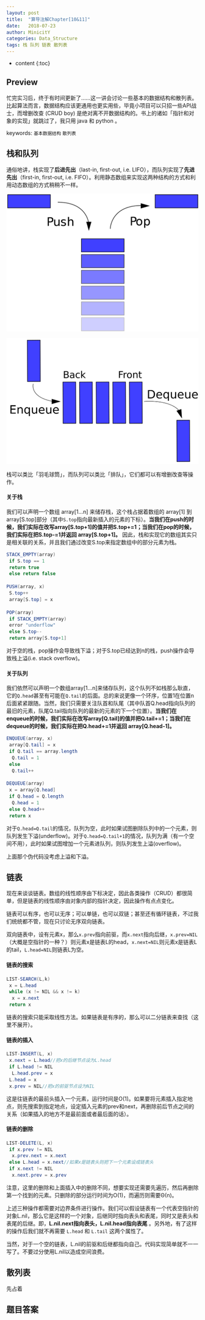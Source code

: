 ```yaml
---
layout: post
title:  "算导注解Chapter[10&11]"
date:   2018-07-23
author: MinicitY
categories: Data_Structure
tags: 栈 队列 链表 散列表
---
```


* content
{:toc}

## **Preview**

忙完实习后，终于有时间更新了……这一讲会讨论一些基本的数据结构和散列表。比起算法而言，数据结构应该更通用也更实用些，毕竟小项目可以只招一些API战士，而增删改查 (CRUD boy) 是绝对离不开数据结构的。书上的诸如「指针和对象的实现」就跳过了，我只用 java 和 python 。

keywords: `基本数据结构` `散列表`




## **栈和队列**

通俗地讲，栈实现了**后进先出**（last-in, first-out, i.e. LIFO），而队列实现了**先进先出**（first-in, first-out, i.e. FIFO）。利用静态数组来实现这两种结构的方式和利用动态数组的方式稍稍不一样。

![这里放张图](https://raw.githubusercontent.com/MinicitY/MyImg/master/stack.png)

![](https://raw.githubusercontent.com/MinicitY/MyImg/master/queue.png)

栈可以类比「羽毛球筒」，而队列可以类比「排队」，它们都可以有增删改查等操作。

#### 关于栈

我们可以声明一个数组 array[1...n] 来储存栈，这个栈占据着数组的 array[1] 到 array[S.top]部分（其中`S.top`指向最新插入的元素的下标）。**当我们在push的时候，我们实际在改写array[S.top+1]的值并把S.top+=1；当我们在pop的时候，我们实际在把S.top-=1并返回 array[S.top+1]。** 因此，栈和实现它的数组其实只是相关联的关系，并且我们通过改变S.top来指定数组中的部分元素为栈。

```java
STACK_EMPTY(array)
 if S.top == 1
 return true
 else return false

PUSH(array, x)
 S.top++
 array[S.top] = x
 
POP(array)
 if STACK_EMPTY(array)
 error "underflow"
 else S.top--
 return array[S.top+1]
```

对于空的栈，pop操作会导致栈下溢；对于S.top已经达到n的栈，push操作会导致栈上溢(i.e. stack overflow)。

#### 关于队列

我们依然可以声明一个数组array[1...n]来储存队列，这个队列不如栈那么耿直，它的`Q.head`甚至有可能在`Q.tail`的后面。总的来说更像一个环序，位置1在位置n后面紧紧跟随。当然，我们只需要关注队首和队尾（其中队首Q.head指向队列的最旧的元素，队尾Q.tail指向队列的最新的元素的下一个位置）。**当我们在enqueue的时候，我们实际在改写array[Q.tail]的值并把Q.tail+=1；当我们在dequeue的时候，我们实际在把Q.head+=1并返回 array[Q.head-1]。** 

```java
ENQUEUE(array, x)
 array[Q.tail] = x
 if Q.tail == array.length
  Q.tail = 1
 else
  Q.tail++
  
DEQUEUE(array)
 x = array[Q.head]
 if Q.head = Q.length
  Q.head = 1
 else Q.head++
 return x
```

对于`Q.head=Q.tail`的情况，队列为空，此时如果试图删除队列中的一个元素，则队列发生下溢(underflow)。对于`Q.head=Q.tail+1`的情况，队列为满（有一个空间不用），此时如果试图增加一个元素进队列，则队列发生上溢(overflow)。

上面那个伪代码没考虑上溢和下溢。

## **链表**

现在来谈谈链表。数组的线性顺序由下标决定，因此各类操作（CRUD）都很简单，但是链表的线性顺序由对象内部的指针决定，因此操作有点点变化。

链表可以有序，也可以无序；可以单链，也可以双链；甚至还有循环链表，不过我们统统都不管，现在只讨论无序双向链表。

双向链表中，设有元素x，那么`x.prev`指向前驱，而`x.next`指向后继，`x.prev=NIL`（大概是空指针的一种？）则元素x是链表L的head，`x.next=NIL`则元素x是链表L的tail，`L.head=NIL`则链表L为空。

#### 链表的搜索

```java
LIST-SEARCH(L,k)
 x = L.head
 while (x != NIL && x != k)
  x = x.next
 return x
```

链表的搜索只能采取线性方法。如果链表是有序的，那么可以二分链表来查找（这里不展开）。

#### 链表的插入

```java
LIST-INSERT(L, x)
 x.next = L.head//把x的后继节点设为L.head
 if L.head != NIL
  L.head.prev = x
 L.head = x
 x.prev = NIL//把x的前驱节点设为NIL
```

这是往链表的最前头插入一个元素，运行时间是O(1)。如果要将元素插入指定地点，则先搜索到指定地点，设定插入元素的prev和next，再删除前后节点之间的关系（如果插入的地方不是最前面或者最后面的话）。

#### 链表的删除

```java
LIST-DELETE(L, x)
 if x.prev != NIL
  x.prev.next = x.next
 else L.head = x.next//如果x是链表头则把下一个元素设成链表头
 if x.next != NIL
  x.next.prev = x.prev
```

注意，这里的删除和上面插入中的删除不同，想要实现还需要先遍历，然后再删除第一个找到的元素。只删除的部分运行时间为O(1)，而遍历则需要Θ(n)。

上述三种操作都需要对边界条件进行操作。我们可以假设链表有一个代表空指针的对象L.nil，那么它是这样的一个对象，后继同时指向表头和表尾，同时又是表头和表尾的后继。即，**L.nil.next指向表头，L.nil.head指向表尾** 。另外地，有了这样的操作后我们就不再需要 `L.head` 和 `L.tail` 这两个属性了。

当然，对于一个空的链表，L.nil的前驱和后继都指向自己。代码实现简单就不一一写了。不要过分使用L.nil以造成空间浪费。

## **散列表**

先占着

## **题目答案**
